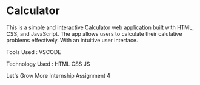 # Calculator
This is a simple and interactive Calculator web application built with HTML, CSS, and JavaScript. The app allows users to calculate their calulative problems effectively. With an intuitive user interface.

Tools Used : VSCODE

Technology Used : HTML CSS JS


Let's Grow More Internship Assignment 4
